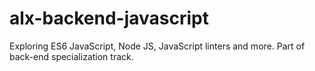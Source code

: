 # alx-backend-javascript
Exploring ES6 JavaScript, Node JS, JavaScript linters and more. Part of back-end specialization track.
